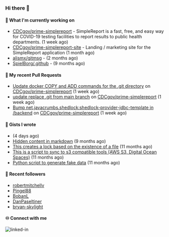 ### Hi there 👋

#### 🚀 What I'm currently working on

- [CDCgov/prime-simplereport](https://github.com/CDCgov/prime-simplereport) - SimpleReport is a fast, free, and easy way for COVID-19 testing facilities to report results to public health departments. (1 week ago)
- [CDCgov/prime-simplereport-site](https://github.com/CDCgov/prime-simplereport-site) - Landing / marketing site for the SimpleReport application (1 month ago)
- [alismx/gitmsg](https://github.com/alismx/gitmsg) -  (2 months ago)
- [SpielBorg/.github](https://github.com/SpielBorg/.github) -  (9 months ago)

#### 🔨 My recent Pull Requests

- [Update docker COPY and ADD commands for the .git directory](https://github.com/CDCgov/prime-simplereport/pull/7456) on [CDCgov/prime-simplereport](https://github.com/CDCgov/prime-simplereport) (1 week ago)
- [update replace .git from main branch](https://github.com/CDCgov/prime-simplereport/pull/7454) on [CDCgov/prime-simplereport](https://github.com/CDCgov/prime-simplereport) (1 week ago)
- [Bump net.javacrumbs.shedlock:shedlock-provider-jdbc-template in /backend](https://github.com/CDCgov/prime-simplereport/pull/7453) on [CDCgov/prime-simplereport](https://github.com/CDCgov/prime-simplereport) (1 week ago)

#### 📓 Gists I wrote

- [](https://gist.github.com/a8c473968f0d87c0532944017f844363) (4 days ago)
- [Hidden content in markdown](https://gist.github.com/cffeb79c933f98279c46906f390fd3a0) (9 months ago)
- [This creates a lock based on the existence of a file](https://gist.github.com/6bb524c02a636a478f49d7387f57869b) (11 months ago)
- [This is a script to sync to s3 compatible tools (AWS S3, Digital Ocean Spaces)](https://gist.github.com/7a42ab3b5203a9eca579f0a80a9dc63b) (11 months ago)
- [Python script to generate fake data](https://gist.github.com/ea13a03b628e2d682334c0adf38400c5) (11 months ago)

#### 👯 Recent followers

- [robertmitchellv](https://github.com/robertmitchellv)
- [Pingel88](https://github.com/Pingel88)
- [BobanL](https://github.com/BobanL)
- [DanPaseltiner](https://github.com/DanPaseltiner)
- [bryan-skylight](https://github.com/bryan-skylight)

#### ♾️ Connect with me
[<img align="left" alt="linked-in" src="https://img.shields.io/badge/linkedin-%230077B5.svg?&style=for-the-badge&logo=linkedin&logoColor=white" />](https://www.linkedin.com/in/alismx)
